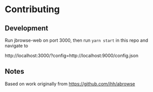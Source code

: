 # Contributing

## Development

Run jbrowse-web on port 3000, then run `yarn start` in this repo and navigate
to

http://localhost:3000/?config=http://localhost:9000/config.json

## Notes

Based on work originally from https://github.com/ihh/abrowse
